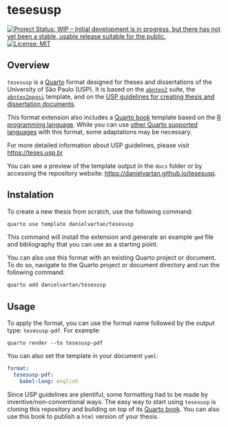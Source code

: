 
<!-- README.md is generated from README.Rmd. Please edit that file -->

# tesesusp

<!-- badges: start -->

[![Project Status: WIP – Initial development is in progress, but there
has not yet been a stable, usable release suitable for the
public.](https://www.repostatus.org/badges/latest/wip.svg)](https://www.repostatus.org/#wip)
[![License:
MIT](https://img.shields.io/badge/license-MIT-green)](https://choosealicense.com/licenses/mit/)
<!-- badges: end -->

## Overview

`tesesusp` is a [Quarto](https://quarto.org) format designed for theses
and dissertations of the University of São Paulo (USP). It is based on
the [`abntex2`](https://www.abntex.net.br/) suite, the
[`abntex2ppgsi`](https://www.overleaf.com/project/64f7bdf1641ad4a3a8482800)
template, and on the [USP guidelines for creating thesis and
dissertation
documents](https://teses.usp.br/index.php?option=com_content&view=article&id=52&Itemid=67&lang=en).

This format extension also includes a [Quarto
book](https://quarto.org/docs/books/) template based on the [R
programming language](https://www.r-project.org/). While you can use
[other Quarto supported
languages](https://quarto.org/docs/computations/python.html) with this
format, some adaptations may be necessary.

For more detailed information about USP guidelines, please visit
<https://teses.usp.br>

You can see a preview of the template output in the `docs` folder or by
accessing the repository website:
<https://danielvartan.github.io/tesesusp>.

<!-- To see a practical example of this Quarto format, you can refer to <https://github.com/danielvartan/mastersthesis>. -->

## Instalation

To create a new thesis from scratch, use the following command:

``` bash
quarto use template danielvartan/tesesusp
```

This command will install the extension and generate an example `qmd`
file and bibliography that you can use as a starting point.

You can also use this format with an existing Quarto project or
document. To do so, navigate to the Quarto project or document directory
and run the following command:

``` bash
quarto add danielvartan/tesesusp
```

## Usage

To apply the format, you can use the format name followed by the output
type: `tesesusp-pdf`. For example:

`quarto render --to tesesusp-pdf`

You can also set the template in your document `yaml`:

``` yaml
format:
  tesesusp-pdf:
    babel-lang: english
```

Since USP guidelines are plentiful, some formatting had to be made by
inventive/non-conventional ways. The easy way to start using `tesesusp`
is cloning this repository and building on top of its [Quarto
book](https://quarto.org/docs/books/). You can also use this book to
publish a `html` version of your thesis.

<!-- ## Format Options -->
<!-- See <https://github.com/quarto-journals/elsevier>. -->
<!-- See <https://quarto.org/docs/extensions/formats.html>. -->
<!-- *TODO*: If your format has options that can be set via document metadata, describe them. -->
